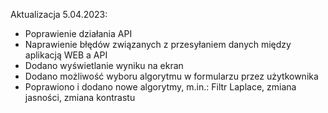 Aktualizacja 5.04.2023:

- Poprawienie działania API
- Naprawienie błędów związanych z przesyłaniem danych między aplikacją WEB a API
- Dodano wyświetlanie wyniku na ekran
- Dodano możliwość wyboru algorytmu w formularzu przez użytkownika
- Poprawiono i dodano nowe algorytmy, m.in.: Filtr Laplace, zmiana jasności, zmiana kontrastu